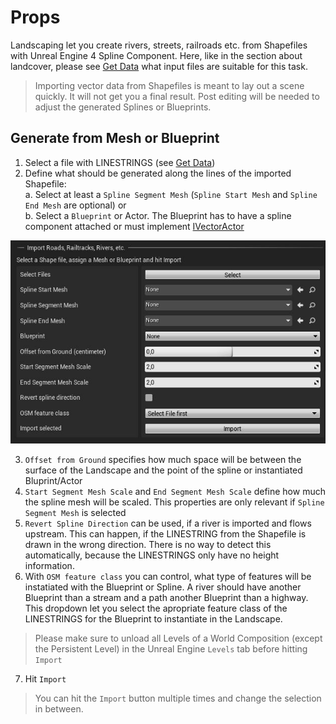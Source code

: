 # Props

Landscaping let you create rivers, streets, railroads etc. from Shapefiles with Unreal Engine 4 Spline Component. Here, like in the section about landcover, please see [Get Data](get-data.md?id=vector-data) what input files are suitable for this task.

> Importing vector data from Shapefiles is meant to lay out a scene quickly. It will not get you a final result. Post editing will be needed to adjust the generated Splines or Blueprints.

## Generate from Mesh or Blueprint

1) Select a file with LINESTRINGS (see [Get Data](get-data.md?id=vector-data))
2) Define what should be generated along the lines of the imported Shapefile:  
    a. Select at least a `Spline Segment Mesh` (`Spline Start Mesh` and `Spline End Mesh` are optional) or  
    b. Select a `Blueprint` or Actor. The Blueprint has to have a spline component attached or must implement [IVectorActor](ivectoractor.md)

![Landscaping Props](_media/ue4_landscaping_shapefile_import.jpg)

3) `Offset from Ground` specifies how much space will be between the surface of the Landscape and the point of the spline or instantiated Bluprint/Actor
4) `Start Segment Mesh Scale` and `End Segment Mesh Scale` define how much the spline mesh will be scaled. This properties are only relevant if `Spline Segment Mesh` is selected
5) `Revert Spline Direction` can be used, if a river is imported and flows upstream. This can happen, if the LINESTRING from the Shapefile is drawn in the wrong direction. There is no way to detect this automatically, because the LINESTRINGS only have no height information.
6) With `OSM feature class` you can control, what type of features will be instatiated with the Blueprint or Spline. A river should have another Blueprint than a stream and a path another Blueprint than a highway. This dropdown let you select the apropriate feature class of the LINESTRINGS for the Blueprint to instantiate in the Landscape.

> Please make sure to unload all Levels of a World Composition (except the Persistent Level) in the Unreal Engine `Levels` tab before hitting `Import`

7) Hit `Import`

> You can hit the `Import` button multiple times and change the selection in between.
